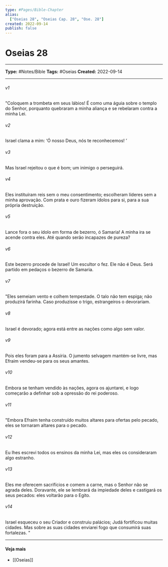 ```yaml
---
type: #Pages/Bible-Chapter
alias:
  ["Oseias 28", "Oseias Cap. 28", "Ose. 28"]
created: 2022-09-14
publish: false
---
```


# Oseias 28

---

**Type:** #Notes/Bible
**Tags:** #Oseias
**Created:** 2022-09-14

---

###### v1
"Coloquem a trombeta em seus lábios! É como uma águia sobre o templo do Senhor, porquanto quebraram a minha aliança e se rebelaram contra a minha Lei.
###### v2
Israel clama a mim: ‘Ó nosso Deus, nós te reconhecemos! ’
###### v3
Mas Israel rejeitou o que é bom; um inimigo o perseguirá.
###### v4
Eles instituíram reis sem o meu consentimento; escolheram líderes sem a minha aprovação. Com prata e ouro fizeram ídolos para si, para a sua própria destruição.
###### v5
Lance fora o seu ídolo em forma de bezerro, ó Samaria! A minha ira se acende contra eles. Até quando serão incapazes de pureza?
###### v6
Este bezerro procede de Israel! Um escultor o fez. Ele não é Deus. Será partido em pedaços o bezerro de Samaria.
###### v7
"Eles semeiam vento e colhem tempestade. O talo não tem espiga; não produzirá farinha. Caso produzisse o trigo, estrangeiros o devorariam.
###### v8
Israel é devorado; agora está entre as nações como algo sem valor.
###### v9
Pois eles foram para a Assíria. O jumento selvagem mantém-se livre, mas Efraim vendeu-se para os seus amantes.
###### v10
Embora se tenham vendido às nações, agora os ajuntarei, e logo começarão a definhar sob a opressão do rei poderoso.
###### v11
"Embora Efraim tenha construído muitos altares para ofertas pelo pecado, eles se tornaram altares para o pecado.
###### v12
Eu lhes escrevi todos os ensinos da minha Lei, mas eles os consideraram algo estranho.
###### v13
Eles me oferecem sacrifícios e comem a carne, mas o Senhor não se agrada deles. Doravante, ele se lembrará da impiedade deles e castigará os seus pecados: eles voltarão para o Egito.
###### v14
Israel esqueceu o seu Criador e construiu palácios; Judá fortificou muitas cidades. Mas sobre as suas cidades enviarei fogo que consumirá suas fortalezas. "


---

#### Veja mais

- [[Oseias]]
